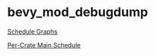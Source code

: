 # bevy_mod_debugdump

[Schedule Graphs](./docs/schedule/README.md)

[Per-Crate Main Schedule](./docs/schedule/by-crate/README.md)